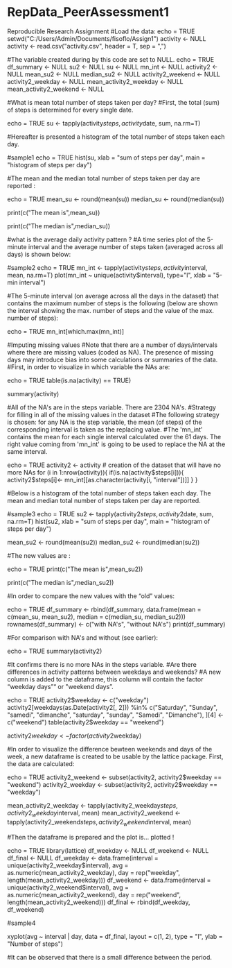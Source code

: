 # RepData_PeerAssessment1
Reproducible Research Assignment
#Load the data:
echo = TRUE
setwd("C:/Users/Admin/Documents/fisoflo/Assign1")
activity <- NULL
activity <- read.csv("activity.csv", header = T, sep = ",")

#The variable created during by this code are set to NULL.
echo = TRUE
df_summary <- NULL
su2 <- NULL
su <- NULL
mn_int <- NULL
activity2 <- NULL
mean_su2 <- NULL
median_su2 <- NULL
activity2_weekend <- NULL
activity2_weekday <- NULL
mean_activity2_weekday <- NULL
mean_activity2_weekend <- NULL

#What is mean total number of steps taken per day?
#First, the total (sum) of steps is determined for every single date.

echo = TRUE
su <- tapply(activity$steps, activity$date, sum, na.rm=T)

#Hereafter is presented a histogram of the total number of steps taken each day.

#sample1
echo = TRUE
hist(su, xlab = "sum of steps per day", main = "histogram of steps per day")

#The mean and the median total number of steps taken per day are reported :

echo = TRUE
mean_su <- round(mean(su))
median_su <- round(median(su))

print(c("The mean is",mean_su))

print(c("The median is",median_su))

#what is the average daily activity pattern ?
#A time series plot of the 5-minute interval and the average number of steps taken (averaged across all days) is shown below:

#sample2
echo = TRUE
mn_int <- tapply(activity$steps, activity$interval, mean, na.rm=T)
plot(mn_int ~ unique(activity$interval), type="l", xlab = "5-min interval")

#The 5-minute interval (on average across all the days in the dataset) that contains the maximum number of steps is the following (below are shown the interval showing the max. number of steps and the value of the max. number of steps):

echo = TRUE
mn_int[which.max(mn_int)]

#Imputing missing values
#Note that there are a number of days/intervals where there are missing values (coded as NA). The presence of missing days may introduce bias into some calculations or summaries of the data.
#First, in order to visualize in which variable the NAs are:

echo = TRUE
table(is.na(activity) == TRUE)

summary(activity)

#All of the NA's are in the steps variable. There are 2304 NA's.
#Strategy for filling in all of the missing values in the dataset
#The following strategy is chosen: for any NA is the step variable, the mean (of steps) of the corresponding interval is taken as the replacing value.
#The 'mn_int' contains the mean for each single interval calculated over the 61 days. The right value coming from 'mn_int' is going to be used to replace the NA at the same interval.

echo = TRUE
activity2 <- activity  # creation of the dataset that will have no more NAs
for (i in 1:nrow(activity)){
    if(is.na(activity$steps[i])){
        activity2$steps[i]<- mn_int[[as.character(activity[i, "interval"])]]
    }
}

#Below is a histogram of the total number of steps taken each day. The mean and median total number of steps taken per day are reported.

#sample3
echo = TRUE
su2 <- tapply(activity2$steps, activity2$date, sum, na.rm=T)
hist(su2, xlab = "sum of steps per day", main = "histogram of steps per day")

mean_su2 <- round(mean(su2))
median_su2 <- round(median(su2))

#The new values are :

echo = TRUE
print(c("The mean is",mean_su2))

print(c("The median is",median_su2))

#In order to compare the new values with the “old” values:

echo = TRUE
df_summary <- rbind(df_summary, data.frame(mean = c(mean_su, mean_su2), median = c(median_su, median_su2)))
rownames(df_summary) <- c("with NA's", "without NA's")
print(df_summary)

#For comparison with NA's and without (see earlier):

echo = TRUE
summary(activity2)

#It confirms there is no more NAs in the steps variable.
#Are there differences in activity patterns between weekdays and weekends?
#A new column is added to the dataframe, this column will contain the factor “weekday days”“ or "weekend days”.

echo = TRUE
activity2$weekday <- c("weekday")
activity2[weekdays(as.Date(activity2[, 2])) %in% c("Saturday", "Sunday", "samedi", "dimanche", "saturday", "sunday", "Samedi", "Dimanche"), ][4] <- c("weekend")
table(activity2$weekday == "weekend")

activity2$weekday <- factor(activity2$weekday)

#In order to visualize the difference bewteen weekends and days of the week, a new dataframe is created to be usable by the lattice package. First, the data are calculated:

echo = TRUE
activity2_weekend <- subset(activity2, activity2$weekday == "weekend")
activity2_weekday <- subset(activity2, activity2$weekday == "weekday")

mean_activity2_weekday <- tapply(activity2_weekday$steps, activity2_weekday$interval, mean)
mean_activity2_weekend <- tapply(activity2_weekend$steps, activity2_weekend$interval, mean)

#Then the dataframe is prepared and the plot is… plotted !

echo = TRUE
library(lattice)
df_weekday <- NULL
df_weekend <- NULL
df_final <- NULL
df_weekday <- data.frame(interval = unique(activity2_weekday$interval), avg = as.numeric(mean_activity2_weekday), day = rep("weekday", length(mean_activity2_weekday)))
df_weekend <- data.frame(interval = unique(activity2_weekend$interval), avg = as.numeric(mean_activity2_weekend), day = rep("weekend", length(mean_activity2_weekend)))
df_final <- rbind(df_weekday, df_weekend)

#sample4

xyplot(avg ~ interval | day, data = df_final, layout = c(1, 2), 
       type = "l", ylab = "Number of steps")


#It can be observed that there is a small difference between the period.

